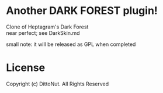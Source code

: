 # Another DARK FOREST plugin!
Clone of Heptagram's Dark Forest   
near perfect; see DarkSkin.md   

small note: it will be released as GPL when completed   
# License
Copyright (c) DittoNut. All Rights Reserved   
